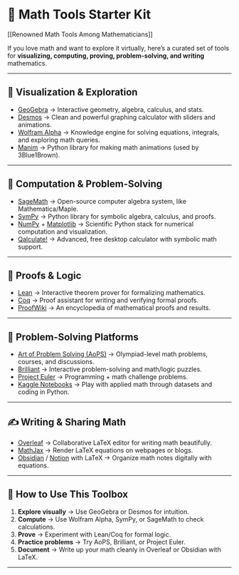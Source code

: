 # 🧮 Math Tools Starter Kit

[[Renowned Math Tools Among Mathematicians]]

If you love math and want to explore it virtually, here’s a curated set of tools for **visualizing, computing, proving, problem-solving, and writing** mathematics.  

---

## 📐 Visualization & Exploration
- [GeoGebra](https://www.geogebra.org/) → Interactive geometry, algebra, calculus, and stats.  
- [Desmos](https://www.desmos.com/) → Clean and powerful graphing calculator with sliders and animations.  
- [Wolfram Alpha](https://www.wolframalpha.com/) → Knowledge engine for solving equations, integrals, and exploring math queries.  
- [Manim](https://github.com/3b1b/manim) → Python library for making math animations (used by 3Blue1Brown).  

---

## 🧮 Computation & Problem-Solving
- [SageMath](https://www.sagemath.org/) → Open-source computer algebra system, like Mathematica/Maple.  
- [SymPy](https://www.sympy.org/) → Python library for symbolic algebra, calculus, and proofs.  
- [NumPy](https://numpy.org/) + [Matplotlib](https://matplotlib.org/) → Scientific Python stack for numerical computation and visualization.  
- [Qalculate!](https://qalculate.github.io/) → Advanced, free desktop calculator with symbolic math support.  

---

## 🧠 Proofs & Logic
- [Lean](https://leanprover.github.io/) → Interactive theorem prover for formalizing mathematics.  
- [Coq](https://coq.inria.fr/) → Proof assistant for writing and verifying formal proofs.  
- [ProofWiki](https://proofwiki.org/) → An encyclopedia of mathematical proofs and results.  

---

## 🎲 Problem-Solving Platforms
- [Art of Problem Solving (AoPS)](https://artofproblemsolving.com/) → Olympiad-level math problems, courses, and discussions.  
- [Brilliant](https://brilliant.org/) → Interactive problem-solving and math/logic puzzles.  
- [Project Euler](https://projecteuler.net/) → Programming + math challenge problems.  
- [Kaggle Notebooks](https://www.kaggle.com/code) → Play with applied math through datasets and coding in Python.  

---

## ✍️ Writing & Sharing Math
- [Overleaf](https://www.overleaf.com/) → Collaborative LaTeX editor for writing math beautifully.  
- [MathJax](https://www.mathjax.org/) → Render LaTeX equations on webpages or blogs.  
- [Obsidian](https://obsidian.md/) / [Notion](https://www.notion.so/) with LaTeX → Organize math notes digitally with equations.  

---

## 🚀 How to Use This Toolbox
1. **Explore visually** → Use GeoGebra or Desmos for intuition.  
2. **Compute** → Use Wolfram Alpha, SymPy, or SageMath to check calculations.  
3. **Prove** → Experiment with Lean/Coq for formal logic.  
4. **Practice problems** → Try AoPS, Brilliant, or Project Euler.  
5. **Document** → Write up your math cleanly in Overleaf or Obsidian with LaTeX.  

---